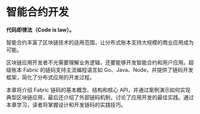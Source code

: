 # 智能合约开发

**代码即律法（Code is law）。**

智能合约丰富了区块链技术的适用范围，让分布式账本支持大规模的商业应用成为可能。

区块链应用开发者不光需要理解业务逻辑，还要能够开发智能合约和用户应用。超级账本 Fabric 的链码支持主流编程语言如 Go、Java、Node，并提供了链码开发框架，简化了分布式应用的开发过程。

本章将介绍 Fabric 链码的基本概念、结构和核心 API，并通过案例演示如何实现典型区块链应用，最后还介绍了外部链码机制，讨论了应用开发的最佳实践。通过本章学习，读者将掌握设计和开发链码的实践技巧。